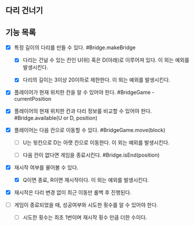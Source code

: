 다리 건너기
---

## 기능 목록

- [x] 특정 길이의 다리를 만들 수 있다. #Bridge.makeBridge
    - [x] 다리는 건널 수 있는 칸인 U(위) 혹은 D(아래)로 이루어져 있다. 이 외는 예외를 발생시킨다.
    - [x] 다리의 길이는 3이상 20이하로 제한한다. 이 외는 예외를 발생시킨다.


- [x] 플레이어가 현재 위치한 칸을 알 수 있어야 한다. #BridgeGame - currentPosition
- [x] 플레이어의 현재 위치한 칸과 다리 정보를 비교할 수 있어야 한다. #Bridge.available(U or D, position)
- [x] 플레이어는 다음 칸으로 이동할 수 있다. #BridgeGame.move(block)
    - [ ] U는 윗칸으로 D는 아랫 칸으로 이동한다. 이 외는 예외를 발생시킨다.
    - [ ] 다음 칸이 없다면 게임을 종료시킨다. #Bridge.isEnd(position)


- [x] 재시작 여부를 물어볼 수 있다.
    - [x] Q이면 종료, R이면 재시작이다. 이 외는 예외를 발생시킨다.
- [x] 재시작은 다리 변경 없이 최근 이동만 롤백 후 진행된다.


- [ ] 게임이 종료되었을 때, 성공여부와 시도한 횟수를 알 수 있어야 한다.
    - [ ] 시도한 횟수는 최초 1번이며 재시작 횟수 만큼 더한 수이다.
